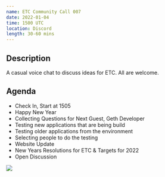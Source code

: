 ```yaml
---
name: ETC Community Call 007
date: 2022-01-04
time: 1500 UTC
location: Discord
length: 30-60 mins
---
```


## Description

A casual voice chat to discuss ideas for ETC. All are welcome.

## Agenda

- Check In, Start at 1505
- Happy New Year
- Collecting Questions for Next Guest, Geth Developer
- Testing new applications that are being build
- Testing older applications from the environment 
- Selecting people to do the testing
- Website Update
- New Years Resolutions for ETC & Targets for 2022
- Open Discussion

![](https://raw.githubusercontent.com/ethereumclassic/community-calls/main/UTC.png)
